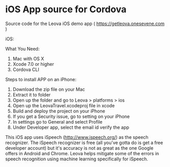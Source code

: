 # iOS App source for Cordova
Source code for the Leova iOS demo app ( https://getleova.onesevene.com ) 

iOS:

What You Need:

1. Mac with OS X
2. Xcode 7.0 or higher
3. Cordova CLI

Steps to install APP on an iPhone:

1. Download the zip file on your Mac
2. Extract it to folder
3. Open up the folder and go to Leova > platforms > ios
4. Open up the LeovaTravel.xcodeproj file in xcode
5. Build and deploy the project on your iPhone
6. If you get a Security issue, go to setting on your iPhone
7. In settings go to General and select Profile
8. Under Developer app, select the email id verify the app

This iOS app uses iSpeech (http://www.ispeech.org/) as the speech recognizer. The iSpeech recognizer is free (all you've gotta do is get a free developer account) but it's accuracy is not as great as the one Google offers in Android and Chrome. Leova helps mitigate some of the errors in speech recognition using machine learning specifically for iSpeech.
